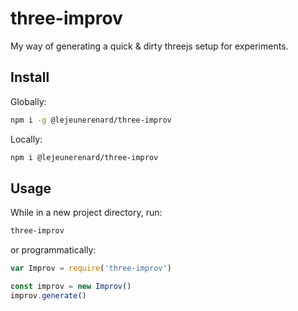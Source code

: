 # three-improv
My way of generating a quick &amp; dirty threejs setup for experiments.

## Install

Globally:

```bash
npm i -g @lejeunerenard/three-improv
```

Locally:

```bash
npm i @lejeunerenard/three-improv
```

## Usage

While in a new project directory, run:

```bash
three-improv
```

or programmatically:

```javascript
var Improv = require('three-improv')

const improv = new Improv()
improv.generate()
```
